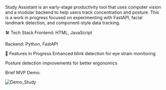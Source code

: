 Study Assistant is an early-stage productivity tool that uses computer vision and a modular backend to help users track concentration and posture. This is a work in progress focused on experimenting with FastAPI, facial landmark detection, and component-style data tracking.

🛠️ Tech Stack
Frontend: HTML, JavaScript

Backend: Python, FastAPI

🚧 Features in Progress
Enhanced blink detection for eye strain monitoring

Posture detection improvements for better ergonomics

Brief MVP Demo:

![Demo_Study](https://github.com/user-attachments/assets/44aee97f-acf5-4592-a953-503dd5656c53)
